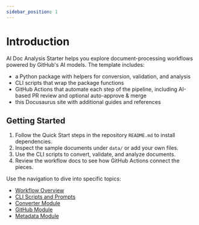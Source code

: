```yaml
---
sidebar_position: 1
---
```


# Introduction

AI Doc Analysis Starter helps you explore document-processing workflows powered by GitHub's AI models. The template includes:

- a Python package with helpers for conversion, validation, and analysis
- CLI scripts that wrap the package functions
- GitHub Actions that automate each step of the pipeline, including AI-based PR review and optional auto-approve & merge
- this Docusaurus site with additional guides and references

## Getting Started

1. Follow the Quick Start steps in the repository `README.md` to install dependencies.
2. Inspect the sample documents under `data/` or add your own files.
3. Use the CLI scripts to convert, validate, and analyze documents.
4. Review the workflow docs to see how GitHub Actions connect the pieces.

Use the navigation to dive into specific topics:

- [Workflow Overview](./workflows)
- [CLI Scripts and Prompts](./scripts-and-prompts)
- [Converter Module](./converter)
- [GitHub Module](./github)
- [Metadata Module](./metadata)
